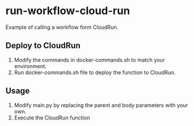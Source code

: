 # run-workflow-cloud-run
Example of calling a workflow form CloudRun.

## Deploy to CloudRun
1. Modify the commands in docker-commands.sh to match your environment.
2. Run docker-commands.sh file to deploy the function to CloudRun.

## Usage
1. Modify main.py by replacing the parent and body parameters with your own.
2. Execute the CloudRun function